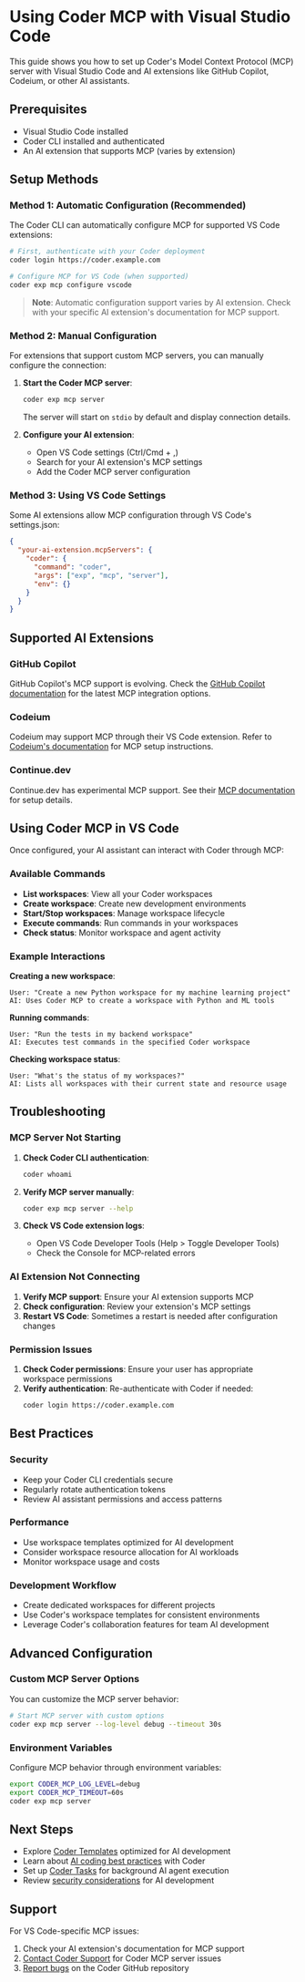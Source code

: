 # Using Coder MCP with Visual Studio Code

This guide shows you how to set up Coder's Model Context Protocol (MCP) server with Visual Studio Code and AI extensions like GitHub Copilot, Codeium, or other AI assistants.

## Prerequisites

- Visual Studio Code installed
- Coder CLI installed and authenticated
- An AI extension that supports MCP (varies by extension)

## Setup Methods

### Method 1: Automatic Configuration (Recommended)

The Coder CLI can automatically configure MCP for supported VS Code extensions:

```bash
# First, authenticate with your Coder deployment
coder login https://coder.example.com

# Configure MCP for VS Code (when supported)
coder exp mcp configure vscode
```

> **Note**: Automatic configuration support varies by AI extension. Check with your specific AI extension's documentation for MCP support.

### Method 2: Manual Configuration

For extensions that support custom MCP servers, you can manually configure the connection:

1. **Start the Coder MCP server**:
   ```bash
   coder exp mcp server
   ```
   
   The server will start on `stdio` by default and display connection details.

2. **Configure your AI extension**:
   - Open VS Code settings (Ctrl/Cmd + ,)
   - Search for your AI extension's MCP settings
   - Add the Coder MCP server configuration

### Method 3: Using VS Code Settings

Some AI extensions allow MCP configuration through VS Code's settings.json:

```json
{
  "your-ai-extension.mcpServers": {
    "coder": {
      "command": "coder",
      "args": ["exp", "mcp", "server"],
      "env": {}
    }
  }
}
```

## Supported AI Extensions

### GitHub Copilot
GitHub Copilot's MCP support is evolving. Check the [GitHub Copilot documentation](https://docs.github.com/en/copilot) for the latest MCP integration options.

### Codeium
Codeium may support MCP through their VS Code extension. Refer to [Codeium's documentation](https://codeium.com/vscode_tutorial) for MCP setup instructions.

### Continue.dev
Continue.dev has experimental MCP support. See their [MCP documentation](https://docs.continue.dev/walkthroughs/mcp) for setup details.

## Using Coder MCP in VS Code

Once configured, your AI assistant can interact with Coder through MCP:

### Available Commands

- **List workspaces**: View all your Coder workspaces
- **Create workspace**: Create new development environments
- **Start/Stop workspaces**: Manage workspace lifecycle
- **Execute commands**: Run commands in your workspaces
- **Check status**: Monitor workspace and agent activity

### Example Interactions

**Creating a new workspace**:
```
User: "Create a new Python workspace for my machine learning project"
AI: Uses Coder MCP to create a workspace with Python and ML tools
```

**Running commands**:
```
User: "Run the tests in my backend workspace"
AI: Executes test commands in the specified Coder workspace
```

**Checking workspace status**:
```
User: "What's the status of my workspaces?"
AI: Lists all workspaces with their current state and resource usage
```

## Troubleshooting

### MCP Server Not Starting

1. **Check Coder CLI authentication**:
   ```bash
   coder whoami
   ```

2. **Verify MCP server manually**:
   ```bash
   coder exp mcp server --help
   ```

3. **Check VS Code extension logs**:
   - Open VS Code Developer Tools (Help > Toggle Developer Tools)
   - Check the Console for MCP-related errors

### AI Extension Not Connecting

1. **Verify MCP support**: Ensure your AI extension supports MCP
2. **Check configuration**: Review your extension's MCP settings
3. **Restart VS Code**: Sometimes a restart is needed after configuration changes

### Permission Issues

1. **Check Coder permissions**: Ensure your user has appropriate workspace permissions
2. **Verify authentication**: Re-authenticate with Coder if needed:
   ```bash
   coder login https://coder.example.com
   ```

## Best Practices

### Security
- Keep your Coder CLI credentials secure
- Regularly rotate authentication tokens
- Review AI assistant permissions and access patterns

### Performance
- Use workspace templates optimized for AI development
- Consider workspace resource allocation for AI workloads
- Monitor workspace usage and costs

### Development Workflow
- Create dedicated workspaces for different projects
- Use Coder's workspace templates for consistent environments
- Leverage Coder's collaboration features for team AI development

## Advanced Configuration

### Custom MCP Server Options

You can customize the MCP server behavior:

```bash
# Start MCP server with custom options
coder exp mcp server --log-level debug --timeout 30s
```

### Environment Variables

Configure MCP behavior through environment variables:

```bash
export CODER_MCP_LOG_LEVEL=debug
export CODER_MCP_TIMEOUT=60s
coder exp mcp server
```

## Next Steps

- Explore [Coder Templates](https://registry.coder.com) optimized for AI development
- Learn about [AI coding best practices](../ai-coder/best-practices.md) with Coder
- Set up [Coder Tasks](../ai-coder/tasks.md) for background AI agent execution
- Review [security considerations](../ai-coder/security.md) for AI development

## Support

For VS Code-specific MCP issues:

1. Check your AI extension's documentation for MCP support
2. [Contact Coder Support](https://coder.com/contact) for Coder MCP server issues
3. [Report bugs](https://github.com/coder/coder/issues) on the Coder GitHub repository
